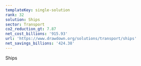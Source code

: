 ```yaml
---
templateKey: single-solution
rank: 32
solution: Ships
sector: Transport
co2_reduction_gt: 7.87
net_cost_billions: '915.93'
url: 'https://www.drawdown.org/solutions/transport/ships'
net_savings_billions: '424.38'
---
```


Ships